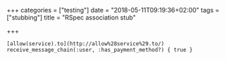 +++
categories = ["testing"]
date = "2018-05-11T09:19:36+02:00"
tags = ["stubbing"]
title = "RSpec association stub"

+++
<!--more-->

    [allow(service).to](http://allow%28service%29.to/) receive_message_chain(:user, :has_payment_method?) { true }